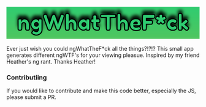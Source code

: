 ![ngWTF!](ngwtf.png)

Ever just wish you could ngWhatTheF*ck all the things?!?!? This small app generates different ngWTF's for your viewing pleasue. Inspired by my friend Heather's
ng rant. Thanks Heather!

### Contributiing
If you would like to contribute and make this code better, especially the JS, please submit a PR.
